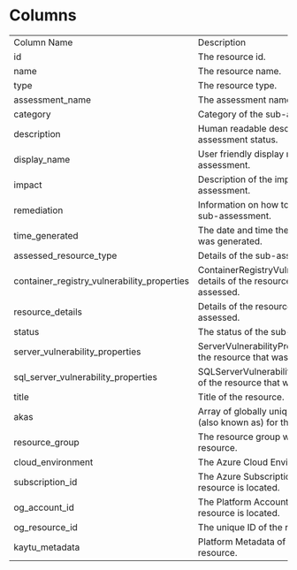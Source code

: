 # Columns  

<table>
	<tr><td>Column Name</td><td>Description</td></tr>
	<tr><td>id</td><td>The resource id.</td></tr>
	<tr><td>name</td><td>The resource name.</td></tr>
	<tr><td>type</td><td>The resource type.</td></tr>
	<tr><td>assessment_name</td><td>The assessment name.</td></tr>
	<tr><td>category</td><td>Category of the sub-assessment.</td></tr>
	<tr><td>description</td><td>Human readable description of the assessment status.</td></tr>
	<tr><td>display_name</td><td>User friendly display name of the sub-assessment.</td></tr>
	<tr><td>impact</td><td>Description of the impact of this sub-assessment.</td></tr>
	<tr><td>remediation</td><td>Information on how to remediate this sub-assessment.</td></tr>
	<tr><td>time_generated</td><td>The date and time the sub-assessment was generated.</td></tr>
	<tr><td>assessed_resource_type</td><td>Details of the sub-assessment.</td></tr>
	<tr><td>container_registry_vulnerability_properties</td><td>ContainerRegistryVulnerabilityProperties details of the resource that was assessed.</td></tr>
	<tr><td>resource_details</td><td>Details of the resource that was assessed.</td></tr>
	<tr><td>status</td><td>The status of the sub-assessment.</td></tr>
	<tr><td>server_vulnerability_properties</td><td>ServerVulnerabilityProperties details of the resource that was assessed.</td></tr>
	<tr><td>sql_server_vulnerability_properties</td><td>SQLServerVulnerabilityProperties details of the resource that was assessed.</td></tr>
	<tr><td>title</td><td>Title of the resource.</td></tr>
	<tr><td>akas</td><td>Array of globally unique identifier strings (also known as) for the resource.</td></tr>
	<tr><td>resource_group</td><td>The resource group which holds this resource.</td></tr>
	<tr><td>cloud_environment</td><td>The Azure Cloud Environment.</td></tr>
	<tr><td>subscription_id</td><td>The Azure Subscription ID in which the resource is located.</td></tr>
	<tr><td>og_account_id</td><td>The Platform Account ID in which the resource is located.</td></tr>
	<tr><td>og_resource_id</td><td>The unique ID of the resource in Kaytu.</td></tr>
	<tr><td>kaytu_metadata</td><td>Platform Metadata of the Azure resource.</td></tr>
</table>